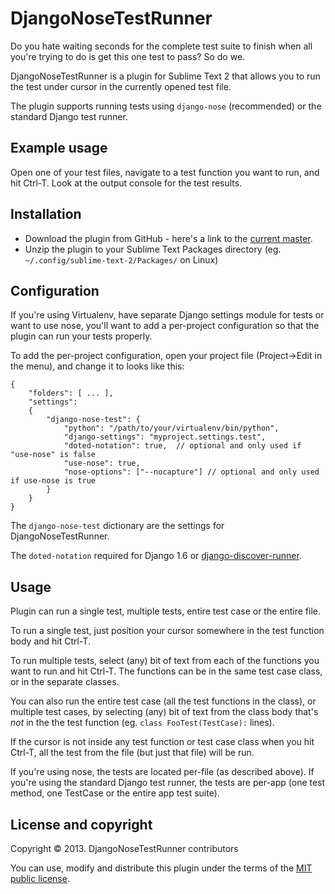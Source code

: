 # DjangoNoseTestRunner

Do you hate waiting seconds for the complete test suite to finish when all
you're trying to do is get this one test to pass? So do we.

DjangoNoseTestRunner is a plugin for Sublime Text 2 that allows you to run
the test under cursor in the currently opened test file.

The plugin supports running tests using `django-nose` (recommended) or
the standard Django test runner.

## Example usage

Open one of your test files, navigate to a test function you want to run,
and hit Ctrl-T. Look at the output console for the test results.

## Installation

* Download the plugin from GitHub - here's a link to the
  [current master](https://github.com/dobarkod/DjangoNoseTestRunner/archive/master.zip).
* Unzip the plugin to your Sublime Text Packages directory
  (eg. `~/.config/sublime-text-2/Packages/` on Linux)

## Configuration

If you're using Virtualenv, have separate Django settings module for tests or
want to use nose, you'll want to add a per-project configuration so that the
plugin can run your tests properly.

To add the per-project configuration, open your project file (Project->Edit
in the menu), and change it to looks like this:

    {
        "folders": [ ... ],
        "settings":
        {
            "django-nose-test": {
                "python": "/path/to/your/virtualenv/bin/python",
                "django-settings": "myproject.settings.test",
                "doted-notation": true,  // optional and only used if "use-nose" is false
                "use-nose": true,
                "nose-options": ["--nocapture"] // optional and only used if use-nose is true
            }
        }
    }

The `django-nose-test` dictionary are the settings for DjangoNoseTestRunner.

The `doted-notation` required for Django 1.6 or [django-discover-runner](https://github.com/jezdez/django-discover-runner).

## Usage

Plugin can run a single test, multiple tests, entire test case or the entire
file.

To run a single test, just position your cursor somewhere in the test function
body and hit Ctrl-T.

To run multiple tests, select (any) bit of text from each of the functions
you want to run and hit Ctrl-T. The functions can be in the same test
case class, or in the separate classes.

You can also run the entire test case (all the test functions in the class),
or multiple test cases, by selecting (any) bit of text from the class body
that's *not* in the the test function (eg. `class FooTest(TestCase):` lines).

If the cursor is not inside any test function or test case class when you hit
Ctrl-T, all the test from the file (but just that file) will be run.

If you're using nose, the tests are located per-file (as described above). If
you're using the standard Django test runner, the tests are per-app (one
test method, one TestCase or the entire app test suite).

## License and copyright

Copyright &copy; 2013. DjangoNoseTestRunner contributors

You can use, modify and distribute this plugin under the terms of the
[MIT public license](http://opensource.org/licenses/MIT).
